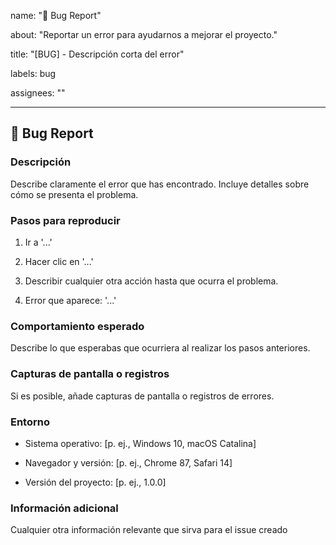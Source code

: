 name: "🐛 Bug Report"

about: "Reportar un error para ayudarnos a mejorar el proyecto."

title: "[BUG] - Descripción corta del error"

labels: bug

assignees: ""

---

## 🐛 Bug Report

### Descripción

Describe claramente el error que has encontrado. Incluye detalles sobre cómo se presenta el problema.

### Pasos para reproducir

1. Ir a '...'

2. Hacer clic en '...'

3. Describir cualquier otra acción hasta que ocurra el problema.

4. Error que aparece: '...'

### Comportamiento esperado

Describe lo que esperabas que ocurriera al realizar los pasos anteriores.

### Capturas de pantalla o registros

Si es posible, añade capturas de pantalla o registros de errores.

### Entorno

- Sistema operativo: [p. ej., Windows 10, macOS Catalina]

- Navegador y versión: [p. ej., Chrome 87, Safari 14]

- Versión del proyecto: [p. ej., 1.0.0]

### Información adicional

Cualquier otra información relevante que sirva para el issue creado
